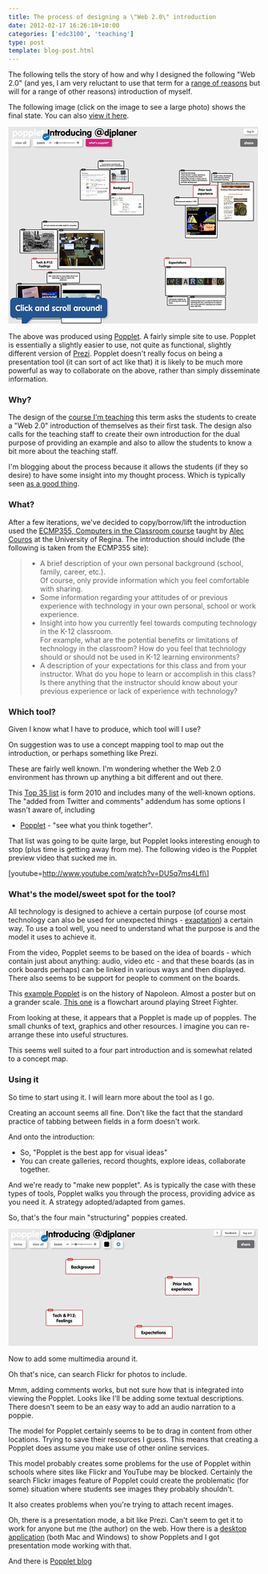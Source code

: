 ```yaml
---
title: The process of designing a \"Web 2.0\" introduction
date: 2012-02-17 16:26:18+10:00
categories: ['edc3100', 'teaching']
type: post
template: blog-post.html
---
```

The following tells the story of how and why I designed the following "Web 2.0" (and yes, I am very reluctant to use that term for a [range of reasons](http://www.computerweekly.com/feature/Web-20-What-does-it-constitute) but will for a range of other reasons) introduction of myself.

The following image (click on the image to see a large photo) shows the final state. You can also [view it here](http://popplet.com/app/#/196113).

[![The finished introductory Popplet](images/6890101217_dc11f38d06.jpg)](http://www.flickr.com/photos/david_jones/6890101217/ "The finished introductory Popplet by David T Jones, on Flickr")

The above was produced using [Popplet](http://popplet.com/). A fairly simple site to use. Popplet is essentially a slightly easier to use, not quite as functional, slightly different version of [Prezi](http://prezi.com/). Popplet doesn't really focus on being a presentation tool (it can sort of act like that) it is likely to be much more powerful as way to collaborate on the above, rather than simply disseminate information.

### Why?

The design of the [course I'm teaching](http://www.usq.edu.au/course/synopses/2012/EDC3100.html) this term asks the students to create a "Web 2.0" introduction of themselves as their first task. The design also calls for the teaching staff to create their own introduction for the dual purpose of providing an example and also to allow the students to know a bit more about the teaching staff.

I'm blogging about the process because it allows the students (if they so desire) to have some insight into my thought process. Which is typically seen [as a good thing](http://chronicle.com/blognetwork/castingoutnines/2012/02/13/four-things-lecture-is-good-for/).

### What?

After a few iterations, we've decided to copy/borrow/lift the introduction used the [ECMP355, Computers in the Classroom course](http://chronicle.com/blognetwork/castingoutnines/2012/02/13/four-things-lecture-is-good-for/) taught by [Alec Couros](http://education.uregina.ca/technology/ecmp355/instructor.html) at the University of Regina. The introduction should include (the following is taken from the ECMP355 site):

> - A brief description of your own personal background (school, family, career, etc.).  
>     Of course, only provide information which you feel comfortable with sharing.
> - Some information regarding your attitudes of or previous experience with technology in your own personal, school or work experience.
> - Insight into how you currently feel towards computing technology in the K-12 classroom.  
>     For example, what are the potential benefits or limitations of technology in the classroom? How do you feel that technology should or should not be used in K-12 learning environments?
> - A description of your expectations for this class and from your instructor. What do you hope to learn or accomplish in this class? Is there anything that the instructor should know about your previous experience or lack of experience with technology?

### Which tool?

Given I know what I have to produce, which tool will I use?

On suggestion was to use a concept mapping tool to map out the introduction, or perhaps something like Prezi.

These are fairly well known. I'm wondering whether the Web 2.0 environment has thrown up anything a bit different and out there.

This [Top 35 list](http://edudemic.com/2010/07/the-35-best-web-2-0-classroom-tools-chosen-by-you/) is form 2010 and includes many of the well-known options. The "added from Twitter and comments" addendum has some options I wasn't aware of, including

- [Popplet](http://popplet.com/) - "see what you think together".

That list was going to be quite large, but Popplet looks interesting enough to stop (plus time is getting away from me). The following video is the Popplet preview video that sucked me in.

\[youtube=http://www.youtube.com/watch?v=DU5q7ms4LfI\]

### What's the model/sweet spot for the tool?

All technology is designed to achieve a certain purpose (of course most technology can also be used for unexpected things - [exaptation](http://en.wikipedia.org/wiki/Exaptation)) a certain way. To use a tool well, you need to understand what the purpose is and the model it uses to achieve it.

From the video, Popplet seems to be based on the idea of boards - which contain just about anything: audio, video etc - and that these boards (as in cork boards perhaps) can be linked in various ways and then displayed. There also seems to be support for people to comment on the boards.

This [example Popplet](http://popplet.com/app/#/489) is on the history of Napoleon. Almost a poster but on a grander scale. [This one](http://popplet.com/app/#/334) is a flowchart around playing Street Fighter.

From looking at these, it appears that a Popplet is made up of popples. The small chunks of text, graphics and other resources. I imagine you can re-arrange these into useful structures.

This seems well suited to a four part introduction and is somewhat related to a concept map.

### Using it

So time to start using it. I will learn more about the tool as I go.

Creating an account seems all fine. Don't like the fact that the standard practice of tabbing between fields in a form doesn't work.

And onto the introduction:

- So, "Popplet is the best app for visual ideas"
- You can create galleries, record thoughts, explore ideas, collaborate together.

And we're ready to "make new popplet". As is typically the case with these types of tools, Popplet walks you through the process, providing advice as you need it. A strategy adopted/adapted from games.

So, that's the four main "structuring" poppies created.

[![Step 1: Creating a Popplet](images/6889430613_3c386f0880.jpg)](http://www.flickr.com/photos/david_jones/6889430613/ "Step 1: Creating a Popplet by David T Jones, on Flickr")

Now to add some multimedia around it.

Oh that's nice, can search Flickr for photos to include.

Mmm, adding comments works, but not sure how that is integrated into viewing the Popplet. Looks like I'll be adding some textual descriptions. There doesn't seem to be an easy way to add an audio narration to a poppie.

The model for Popplet certainly seems to be to drag in content from other locations. Trying to save their resources I guess. This means that creating a Popplet does assume you make use of other online services.

This model probably creates some problems for the use of Popplet within schools where sites like Flickr and YouTube may be blocked. Certainly the search Flickr images feature of Popplet could create the problematic (for some) situation where students see images they probably shouldn't.

It also creates problems when you're trying to attach recent images.

Oh, there is a presentation mode, a bit like Prezi. Can't seem to get it to work for anyone but me (the author) on the web. How there is a [desktop application](http://www.popplet.com/poppletpresenter/poppletpresenter.air) (both Mac and Windows) to show Popplets and I got presentation mode working with that.

And there is [Popplet blog](http://blog.popplet.com/)